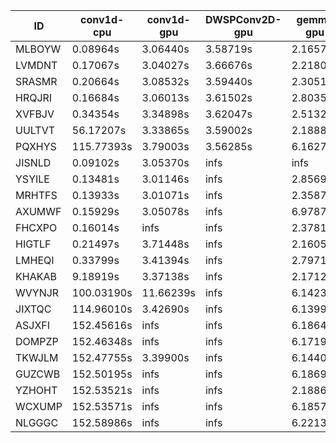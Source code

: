 |ID|conv1d-cpu|conv1d-gpu|DWSPConv2D-gpu|gemm-gpu|avg|
|-|-|-|-|-|-|
|MLBOYW|0.08964s|3.06440s|3.58719s|2.16570s|2.22673s|
|LVMDNT|0.17067s|3.04027s|3.66676s|2.21804s|2.27393s|
|SRASMR|0.20664s|3.08532s|3.59440s|2.30512s|2.29787s|
|HRQJRI|0.16684s|3.06013s|3.61502s|2.80357s|2.41139s|
|XVFBJV|0.34354s|3.34898s|3.62047s|2.51322s|2.45655s|
|UULTVT|56.17207s|3.33865s|3.59002s|2.18881s|16.32238s|
|PQXHYS|115.77393s|3.79003s|3.56285s|6.16276s|32.32240s|
|JISNLD|0.09102s|3.05370s|infs|infs|infs|
|YSYILE|0.13481s|3.01146s|infs|2.85692s|infs|
|MRHTFS|0.13933s|3.01071s|infs|2.35875s|infs|
|AXUMWF|0.15929s|3.05078s|infs|6.97874s|infs|
|FHCXPO|0.16014s|infs|infs|2.37813s|infs|
|HIGTLF|0.21497s|3.71448s|infs|2.16051s|infs|
|LMHEQI|0.33799s|3.41394s|infs|2.79715s|infs|
|KHAKAB|9.18919s|3.37138s|infs|2.17123s|infs|
|WVYNJR|100.03190s|11.66239s|infs|6.14232s|infs|
|JIXTQC|114.96010s|3.42690s|infs|6.13997s|infs|
|ASJXFI|152.45616s|infs|infs|6.18645s|infs|
|DOMPZP|152.46348s|infs|infs|6.17195s|infs|
|TKWJLM|152.47755s|3.39900s|infs|6.14400s|infs|
|GUZCWB|152.50195s|infs|infs|6.18695s|infs|
|YZHOHT|152.53521s|infs|infs|2.18865s|infs|
|WCXUMP|152.53571s|infs|infs|6.18577s|infs|
|NLGGGC|152.58986s|infs|infs|6.22134s|infs|
